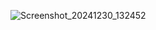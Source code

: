 ![Screenshot_20241230_132452](https://github.com/user-attachments/assets/37d4b114-6551-44d0-92b8-e677ce850e38)
